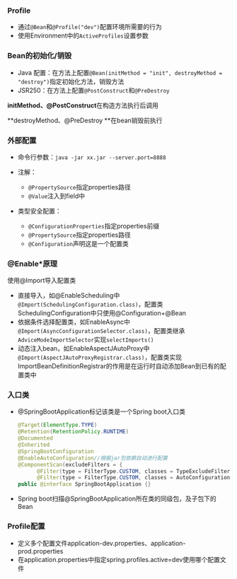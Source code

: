 ### Profile

* 通过`@Bean`和`@Profile("dev")`配置环境所需要的行为
* 使用Environment中的`ActiveProfiles`设置参数

### Bean的初始化/销毁

* Java 配置：在方法上配置`@Bean(initMethod = "init", destroyMethod = "destroy")`指定初始化方法，销毁方法
* JSR250：在方法上配置`@PostConstruct`和`@PreDestroy`

**initMethod、@PostConstruct**在构造方法执行后调用

**destroyMethod、@PreDestroy **在bean销毁前执行

### 外部配置

* 命令行参数：`java -jar xx.jar --server.port=8888` 
* 注解：

  * `@PropertySource`指定properties路径
  * `@Value`注入到field中
* 类型安全配置：

  * `@ConfigurationProperties`指定properties前缀
  * `@PropertySource`指定properties路径
  * `@Configuration`声明这是一个配置类

### @Enable*原理

使用@Import导入配置类

* 直接导入，如@EnableScheduling中`@Import(SchedulingConfiguration.class)`，配置类SchedulingConfiguration中只使用@Configuration+@Bean
* 依据条件选择配置类，如EnableAsync中`@Import(AsyncConfigurationSelector.class)`，配置类继承`AdviceModeImportSelector`实现`selectImports()`
* 动态注入bean，如EnableAspectJAutoProxy中`@Import(AspectJAutoProxyRegistrar.class)`，配置类实现ImportBeanDefinitionRegistrar的作用是在运行时自动添加Bean到已有的配置类中



### 入口类

* @SpringBootApplication标记该类是一个Spring boot入口类

  ```java
  @Target(ElementType.TYPE)
  @Retention(RetentionPolicy.RUNTIME)
  @Documented
  @Inherited
  @SpringBootConfiguration
  @EnableAutoConfiguration//根据jar包依赖自动进行配置
  @ComponentScan(excludeFilters = {
  		@Filter(type = FilterType.CUSTOM, classes = TypeExcludeFilter.class),
  		@Filter(type = FilterType.CUSTOM, classes = AutoConfigurationExcludeFilter.class) })
  public @interface SpringBootApplication {}
  ```

* Spring boot扫描@SpringBootApplication所在类的同级包，及子包下的Bean

### Profile配置

* 定义多个配置文件application-dev.properties、application-prod.properties
* 在application.properties中指定spring.profiles.active=dev使用哪个配置文件